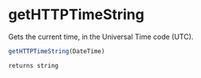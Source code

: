 # getHTTPTimeString

 Gets the current time, in the Universal Time code (UTC).

```javascript
getHTTPTimeString(DateTime)
```

```javascript
returns string
```
